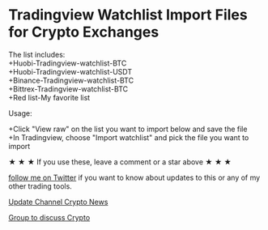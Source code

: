 # Tradingview Watchlist Import Files for Crypto Exchanges
The list includes:</br>
+Huobi-Tradingview-watchlist-BTC</br>
+Huobi-Tradingview-watchlist-USDT</br>
+Binance-Tradingview-watchlist-BTC</br>
+Bittrex-Tradingview-watchlist-BTC</br>
+Red list-My favorite list</br>

Usage:

+Click "View raw" on the list you want to import below and save the file</br>
+In Tradingview, choose "Import watchlist" and pick the file you want to import</br>

★	★	★ If you use these, leave a comment or a star above	★	★	★

<p><a href="https://twitter.com/anhngt" rel="nofollow">follow me on Twitter</a> if you want to know about updates to this or any of my other trading tools.</p>
<p><a href="https://t.me/vnrypto" rel="nofollow">Update Channel Crypto News</a>
<p><a href="https://t.me/vnryptogroup" rel="nofollow">Group to discuss Crypto</a>
